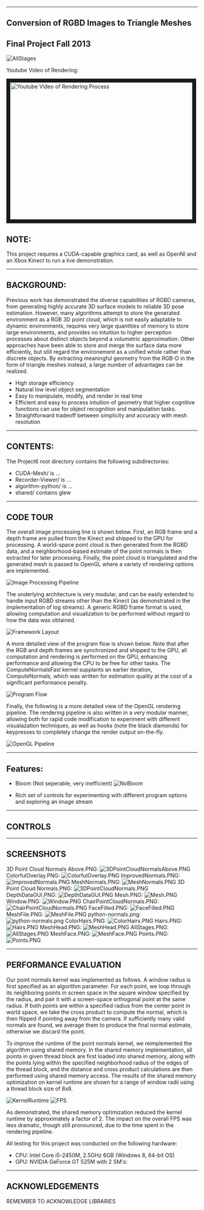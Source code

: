 -------------------------------------------------------------------------------
Conversion of RGBD Images to Triangle Meshes
-------------------------------------------------------------------------------
Final Project Fall 2013
-------------------------------------------------------------------------------
![AllStages](/docs/screenshots/AllStages.PNG)

Youtube Video of Rendering:
<dl>
<a href="http://www.youtube.com/watch?feature=player_embedded&v=kvQ3dNG4Mdg
" target="_blank"><img src="http://img.youtube.com/vi/kvQ3dNG4Mdg/0.jpg" 
alt="Youtube Video of Rendering Process" width="480" height="360" border="10" /></a>
</dl>

NOTE:
-------------------------------------------------------------------------------
This project requires a CUDA-capable graphics card, as well as OpenNI and an
Xbox Kinect to run a live demonstration.

-------------------------------------------------------------------------------
BACKGROUND:
-------------------------------------------------------------------------------
Previous work has demonstrated the diverse capabilities of RGBD cameras, from
generating highly accurate 3D surface models to reliable 3D pose estimation.
However, many algorithms attempt to store the generated environment as a RGB 3D
point cloud, which is not easily adaptable to dynamic environments, requires
very large quantities of memory to store large environments, and provides no
intuition to higher perception processes about distinct objects beyond a
volumetric approximation. Other approaches have been able to store and merge
the surface data more efficiently, but still regard the environement as a
unified whole rather than discrete objects. By extracting meaningful geometry
from the RGB-D in the form of triangle meshes instead, a large number of
advantages can be realized.

* High storage efficiency
* Natural low level object segmentation
* Easy to manipulate, modify, and render in real time
* Efficient and easy to process intuition of geometry that higher cognitive functions can use for object recognition and manipulation tasks.
* Straightforward tradeoff between simplicity and accuracy with mesh resolution

-------------------------------------------------------------------------------
CONTENTS:
-------------------------------------------------------------------------------
The Project6 root directory contains the following subdirectories:
	
* CUDA-Mesh/ is ...
* Recorder-Viewer/ is ...
* algorithm-python/ is ...
* shared/ contains glew

-------------------------------------------------------------------------------
CODE TOUR
-------------------------------------------------------------------------------

The overall image processing line is shown below. First, an RGB frame and a
depth frame are pulled from the Kinect and shipped to the GPU for processing. A
world-space point cloud is then generated from the RGBD data, and a
neighborhood-based estimate of the point normals is then extracted for later
processing. Finally, the point cloud is triangulated and the generated mesh is
passed to OpenGL where a variety of rendering options are implemented.

![Image Processing Pipeline](/docs/diagrams/ImageProcessingPipeline.png "Image Processing Pipeline")

The underlying architecture is very modular, and can be easily extended to
handle input RGBD streams other than the Kinect (as demonstrated in the
implementation of log streams). A generic RGBD frame format is used, allowing
computation and visualization to be performed without regard to how the data
was obtained.

![Framework Layout](/docs/diagrams/FrameworkLayout.png "Framework Layout")

A more detailed view of the program flow is shown below. Note that after the
RGB and depth frames are synchronized and shipped to the GPU, all computation
and rendering is performed on the GPU, enhancing performance and allowing the
CPU to be free for other tasks. The ComputeNormalsFast kernel supplants an
earlier iteration, ComputeNormals, which was written for estimation quality at
the cost of a significant performance penalty.

![Program Flow](/docs/diagrams/ProgramFlow.png "Program Flow")

Finally, the following is a more detailed view of the OpenGL rendering
pipeline. The rendering pipeline is also written in a very modular manner,
allowing both for rapid code modification to experiment with different
visualazation techniques, as well as hooks (note the black diamonds) for
keypresses to completely change the render output on-the-fly.

![OpenGL Pipeline](/docs/diagrams/OpenGLPipeline.png "OpenGL Pipeline")

-------------------------------------------------------------------------------
Features:
-------------------------------------------------------------------------------

* Bloom (Not seperable, very inefficient)
![NoBloom](/renders/LampNoBloom.PNG "Without Bloom")

* Rich set of controls for experimenting with different program options and exploring an image stream

-------------------------------------------------------------------------------
CONTROLS
-------------------------------------------------------------------------------



-------------------------------------------------------------------------------
SCREENSHOTS
-------------------------------------------------------------------------------

3D Point Cloud Normals Above.PNG:
![3DPointCloudNormalsAbove.PNG](/docs/screenshots/3DPointCloudNormalsAbove.PNG "3DPointCloudNormalsAbove.PNG")
ColorfulOverlay.PNG:
![ColorfulOverlay.PNG](/docs/screenshots/ColorfulOverlay.PNG "ColorfulOverlay.PNG")
ImprovedNormals.PNG:
![ImprovedNormals.PNG](/docs/screenshots/ImprovedNormals.PNG "ImprovedNormals.PNG")
MeshNormals.PNG:
![MeshNormals.PNG](/docs/screenshots/MeshNormals.PNG "MeshNormals.PNG")
3D Point Cloud Normals.PNG:
![3DPointCloudNormals.PNG](/docs/screenshots/3DPointCloudNormals.PNG "3DPointCloudNormals.PNG")
DepthDataGUI.PNG:
![DepthDataGUI.PNG](/docs/screenshots/DepthDataGUI.PNG "DepthDataGUI.PNG")
Mesh.PNG:
![Mesh.PNG](/docs/screenshots/Mesh.PNG "Mesh.PNG")
Window.PNG:
![Window.PNG](/docs/screenshots/Window.PNG "Window.PNG")
ChairPointCloudNormals.PNG:
![ChairPointCloudNormals.PNG](/docs/screenshots/ChairPointCloudNormals.PNG "ChairPointCloudNormals.PNG")
FaceFilled.PNG:
![FaceFilled.PNG](/docs/screenshots/FaceFilled.PNG "FaceFilled.PNG")
MeshFile.PNG:
![MeshFile.PNG](/docs/screenshots/MeshFile.PNG "MeshFile.PNG")
python-normals.png:
![python-normals.png](/docs/screenshots/python-normals.png "python-normals.png")
ColorHairs.PNG:
![ColorHairs.PNG](/docs/screenshots/ColorHairs.PNG "ColorHairs.PNG")
Hairs.PNG:
![Hairs.PNG](/docs/screenshots/Hairs.PNG "Hairs.PNG")
MeshHead.PNG:
![MeshHead.PNG](/docs/screenshots/MeshHead.PNG "MeshHead.PNG")
AllStages.PNG:
![AllStages.PNG](/docs/screenshots/AllStages.PNG "AllStages.PNG")
MeshFace.PNG:
![MeshFace.PNG](/docs/screenshots/MeshFace.PNG "MeshFace.PNG")
Points.PNG:
![Points.PNG](/docs/screenshots/Points.PNG "Points.PNG")

-------------------------------------------------------------------------------
PERFORMANCE EVALUATION
-------------------------------------------------------------------------------

Our point normals kernel was implemented as follows. A window radius is first
specified as an algorithm parameter. For each point, we loop through its
neighboring points in screen space in the square window specified by the
radius, and pair it with a screen-space orthogonal point at the same radius. If
both points are within a specified radius from the center point in world space,
we take the cross product to compute the normal, which is then flipped if
pointing away from the camera. If sufficiently many valid normals are found, we
average them to produce the final normal estimate, otherwise we discard the
point.

To improve the runtime of the point normals kernel, we reimplemented the
algorithm using shared memory. In the shared memory implementation, all points
in given thread block are first loaded into shared memory, along with the
points lying within the specified neighborhood radius of the edges of the
thread block, and the distance and cross product calculations are then
performed using shared memory access. The results of the shared memory
optimization on kernel runtime are shown for a range of window radii using a
thread block size of 8x8.

![KernelRuntime](/docs/performance/SharedVsGlobalRuntime.png "Kernel Runtime")
![FPS](/docs/performance/SharedVsGlobalFPS.png "FPS")

As demonstrated, the shared memory optimization reduced the kernel runtime by
approximately a factor of 2. The impact on the overall FPS was less dramatic,
though still pronounced, due to the time spent in the rendering pipeline.

All testing for this project was conducted on the following hardware:
* CPU: Intel Core i5-2450M, 2.5GHz 6GB (Windows 8, 64-bit OS)
* GPU: NVIDIA GeForce GT 525M with 2 SM's:

-------------------------------------------------------------------------------
ACKNOWLEDGEMENTS
-------------------------------------------------------------------------------

REMEMBER TO ACKNOWLEDGE LIBRARIES

